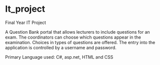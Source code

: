 # It_project
Final Year IT Project

A Question Bank portal that allows lecturers to include questions for an exam. The coordinators can choose which questions appear in the examination.
Choices in types of questions are offered.
The entry into the application is controlled by a username and password.

Primary Language used: C#, asp.net, HTML and CSS
